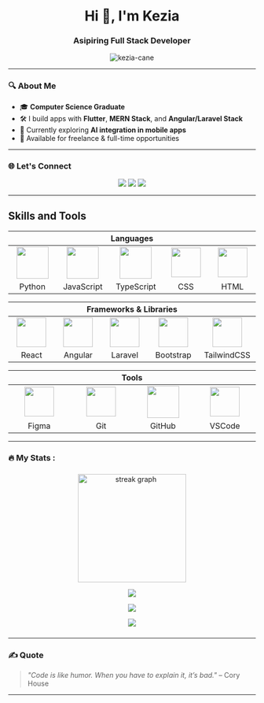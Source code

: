 <h1 align="center">Hi 👋, I'm Kezia</h1>
<h3 align="center">Asipiring Full Stack Developer</h3>

<p align="center">
  <img src="https://komarev.com/ghpvc/?username=kezia-cane&label=Profile%20views&color=0e75b6&style=flat" alt="kezia-cane" />
</p>

---

### 🔍 About Me

- 🎓 **Computer Science Graduate**
- 🛠️ I build apps with **Flutter**, **MERN Stack**, and **Angular/Laravel Stack**
- 🚀 Currently exploring **AI integration in mobile apps**
- 💼 Available for freelance & full-time opportunities

---

### 🌐 Let's Connect

<p align="center">
  <a href="mailto:keziacane.dev@gmail.com"><img src="https://img.shields.io/badge/Email-D14836?style=for-the-badge&logo=gmail&logoColor=white" /></a>
  <a href="https://www.linkedin.com/in/kezia-cane-gaba%C3%B1ete-5a5351349/"><img src="https://img.shields.io/badge/LinkedIn-0A66C2?style=for-the-badge&logo=linkedin&logoColor=white" /></a>
  <a href="https://kezia-cane.github.io/kez-portfolio/"><img src="https://img.shields.io/badge/Portfolio-000?style=for-the-badge&logo=vercel&logoColor=white" /></a>
</p>

---


## Skills and Tools
<div align="center">

<!-- Languages -->
<table>
  <thead>
    <tr><th colspan="5">Languages</th></tr>
  </thead>
  <tr>
    <td align="center" width="110"><img src="https://techstack-generator.vercel.app/python-icon.svg" width="65" height="65"/></td>
    <td align="center" width="110"><img src="https://techstack-generator.vercel.app/js-icon.svg" width="65" height="65"/></td>
    <td align="center" width="110"><img src="https://techstack-generator.vercel.app/ts-icon.svg" width="65" height="65"/></td>
    <td align="center" width="110"><img src="https://cdn.jsdelivr.net/gh/devicons/devicon/icons/css3/css3-original.svg" height="60"/></td>
    <td align="center" width="110"><img src="https://cdn.jsdelivr.net/gh/devicons/devicon/icons/html5/html5-original.svg" height="60"/></td>
  </tr>
  <tr>
    <td align="center">Python</td>
    <td align="center">JavaScript</td>
    <td align="center">TypeScript</td>
    <td align="center">CSS</td>
    <td align="center">HTML</td>
  </tr>
</table>

<!-- Frameworks & Libraries -->
<table>
  <thead>
    <tr><th colspan="5">Frameworks & Libraries</th></tr>
  </thead>
  <tr>
    <td align="center" width="110"><img src="https://cdn.jsdelivr.net/gh/devicons/devicon@latest/icons/react/react-original.svg" height="60"/></td>
    <td align="center" width="110"><img src="https://cdn.jsdelivr.net/gh/devicons/devicon/icons/angularjs/angularjs-original.svg" height="60"/></td>
    <td align="center" width="110"><img src="https://cdn.jsdelivr.net/gh/devicons/devicon@latest/icons/laravel/laravel-original.svg" height="60"/></td>
    <td align="center" width="110"><img src="https://cdn.jsdelivr.net/gh/devicons/devicon/icons/bootstrap/bootstrap-original.svg" height="60"/></td>
    <td align="center" width="110"><img src="https://cdn.jsdelivr.net/gh/devicons/devicon@latest/icons/tailwindcss/tailwindcss-original-wordmark.svg" height="60"/></td>
  </tr>
  <tr>
    <td align="center">React</td>
    <td align="center">Angular</td>
    <td align="center">Laravel</td>
    <td align="center">Bootstrap</td>
    <td align="center">TailwindCSS</td>
  </tr>
</table>

<!-- Tools -->
<table>
  <thead>
    <tr><th colspan="4">Tools</th></tr>
  </thead>
  <tr>
    <td align="center" width="110"><img src="https://cdn.jsdelivr.net/gh/devicons/devicon/icons/figma/figma-original.svg" height="60"/></td>
    <td align="center" width="110"><img src="https://cdn.jsdelivr.net/gh/devicons/devicon/icons/git/git-original.svg" height="60"/></td>
    <td align="center" width="110"><img src="https://techstack-generator.vercel.app/github-icon.svg" width="65" height="65"/></td>
    <td align="center" width="110"><img src="https://cdn.jsdelivr.net/gh/devicons/devicon/icons/vscode/vscode-original.svg" height="60"/></td>
  </tr>
  <tr>
    <td align="center">Figma</td>
    <td align="center">Git</td>
    <td align="center">GitHub</td>
    <td align="center">VSCode</td>
  </tr>
</table>

</div>

---

<h3 align="left">🔥   My Stats :</h3>

###

<div align="center">
  <img src="https://streak-stats.demolab.com?user=kezia-cane&locale=en&mode=daily&theme=dark&hide_border=false&border_radius=5&order=3" height="220" alt="streak graph" />
  <p align="center">
  <img src="https://github-profile-trophy.vercel.app/?username=kezia-cane&theme=darkhub&no-frame=true&no-bg=true" />
</p>
  <p align="center">
  <img src="https://github-readme-stats.vercel.app/api?username=kezia-cane&show_icons=true&theme=tokyonight" />
</p>
  <p align="center">
  <img src="https://github-readme-stats.vercel.app/api/top-langs/?username=kezia-cane&layout=compact&theme=tokyonight" />
</p>
</div>

###
---

### ✍️ Quote

> *"Code is like humor. When you have to explain it, it’s bad."* – Cory House

---

